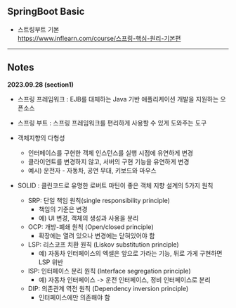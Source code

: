 <h2>SpringBoot Basic</h2>

* 스트링부트 기본<br>
  https://www.inflearn.com/course/스프링-핵심-원리-기본편

---

<h2>Notes</h2>
<b>2023.09.28 (section1)</b>

* 스프링 프레임워크 : EJB를 대체하는 Java 기반 애플리케이션 개발을 지원하는 오픈소스
* 스프링 부트 : 스프링 프레임워크를 편리하게 사용할 수 있게 도와주는 도구
* 객체지향의 다형성
  * 인터페이스를 구현한 객체 인스턴스를 실행 시점에 유연하게 변경
  * 클라이언트를 변경하지 않고, 서버의 구현 기능을 유연하게 변경
  * 예시) 운전자 - 자동차, 공연 무대, 키보드와 마우스
  

* SOLID : 클린코드로 유명한 로버트 마틴이 좋은 객체 지향 설계의 5가지 원칙
  * SRP: 단일 책임 원칙(single responsibility principle)
    * 책임의 기준은 변경
    * 예) UI 변경, 객체의 생성과 사용을 분리
  * OCP: 개방-폐쇄 원칙 (Open/closed principle)
    *  확장에는 열려 있으나 변경에는 닫혀있어야 함
  * LSP: 리스코프 치환 원칙 (Liskov substitution principle)
    * 예) 자동차 인터페이스의 엑셀은 앞으로 가라는 기능, 뒤로 가게 구현하면 LSP 위반
  * ISP: 인터페이스 분리 원칙 (Interface segregation principle)
    * 예) 자동차 인터페이스 -> 운전 인터페이스, 정비 인터페이스로 분리
  * DIP: 의존관계 역전 원칙 (Dependency inversion principle)
    * 인터페이스에만 의존해야 함
